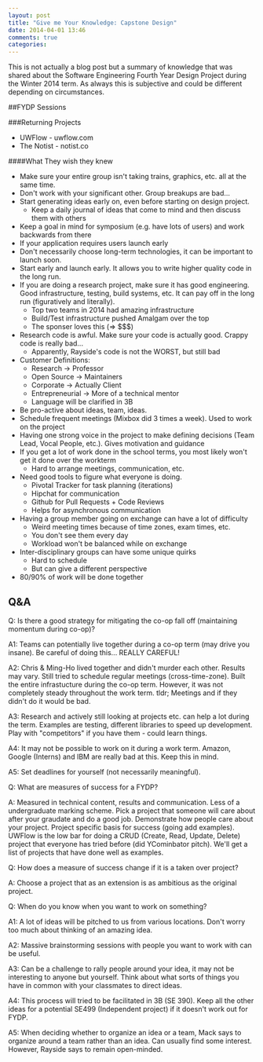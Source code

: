 ```yaml
---
layout: post
title: "Give me Your Knowledge: Capstone Design"
date: 2014-04-01 13:46
comments: true
categories:
---
```


This is not actually a blog post but a summary of knowledge that was shared about the Software Engineering Fourth Year Design Project during the Winter 2014 term. As always this is subjective and could be different depending on circumstances.

##FYDP Sessions

###Returning Projects
* UWFlow - uwflow.com
* The Notist - notist.co

####What They wish they knew
* Make sure your entire group isn't taking trains, graphics, etc. all at the same time.
* Don't work with your significant other. Group breakups are bad...
* Start generating ideas early on, even before starting on design project.
	* Keep a daily journal of ideas that come to mind and then discuss them with others
* Keep a goal in mind for symposium (e.g. have lots of users) and work backwards from there
* If your application requires users launch early
* Don't necessarily choose long-term technologies, it can be important to launch soon.
* Start early and launch early. It allows you to write higher quality code in the long run.
* If you are doing a research project, make sure it has good engineering. Good infrastructure, testing, build systems, etc. It can pay off in the long run (figuratively and literally).
	* Top two teams in 2014 had amazing infrastructure
	* Build/Test infrastructure pushed Amalgam over the top
	* The sponser loves this (=> $$$)
* Research code is awful. Make sure your code is actually good. Crappy code is really bad...
	* Apparently, Rayside's code is not the WORST, but still bad
* Customer Definitions:
	* Research -> Professor
	* Open Source -> Maintainers
	* Corporate -> Actually Client
	* Entrepreneurial -> More of a technical mentor
	* Language will be clarified in 3B
* Be pro-active about ideas, team, ideas.
* Schedule frequent meetings (Mixbox did 3 times a week). Used to work on the project
* Having one strong voice in the project to make defining decisions (Team Lead, Vocal People, etc.). Gives motivation and guidance
* If you get a lot of work done in the school terms, you most likely won't get it done over the workterm
	* Hard to arrange meetings, communication, etc.
* Need good tools to figure what everyone is doing.
	* Pivotal Tracker for task planning (iterations)
	* Hipchat for communication
	* Github for Pull Requests + Code Reviews
	* Helps for asynchronous communication
* Having a group member going on exchange can have a lot of difficulty
	* Weird meeting times because of time zones, exam times, etc.
	* You don't see them every day
	* Workload won't be balanced while on exchange
* Inter-disciplinary groups can have some unique quirks
	* Hard to schedule
	* But can give a different perspective
* 80/90% of work will be done together

## Q&A

Q: Is there a good strategy for mitigating the co-op fall off (maintaining momentum during co-op)?

A1: Teams can potentially live together during a co-op term (may drive you insane). Be careful of doing this... REALLY CAREFUL!

A2: Chris & Ming-Ho lived together and didn't murder each other. Results may vary. Still tried to schedule regular meetings (cross-time-zone). Built the entire infrastucture during the co-op term. However, it was not completely steady throughout the work term. tldr; Meetings and if they didn't do it would be bad.

A3: Research and actively still looking at projects etc. can help a lot during the term. Examples are testing, different libraries to speed up development. Play with "competitors" if you have them - could learn things.

A4: It may not be possible to work on it during a work term. Amazon, Google (Interns) and IBM are really bad at this. Keep this in mind.

A5: Set deadlines for yourself (not necessarily meaningful).

Q: What are measures of success for a FYDP?

A: Measured in technical content, results and communication. Less of a undergraduate marking scheme. Pick a project that someone will care about after your graudate and do a good job. Demonstrate how people care about your project. Project specific basis for success (going add examples). UWFlow is the low bar for  doing a CRUD (Create, Read, Update, Delete) project that everyone has tried before (did YCominbator pitch). We'll get a list of projects that have done well as examples.

Q: How does a measure of success change if it is a taken over project?

A: Choose a project that as an extension is as ambitious as the original project.

Q: When do you know when you want to work on something?

A1: A lot of ideas will be pitched to us from various locations. Don't worry too much about thinking of an amazing idea.

A2: Massive brainstorming sessions with people you want to work with can be useful.

A3: Can be a challenge to rally people around your idea, it may not be interesting to anyone but yourself. Think about what sorts of things you have in common with your classmates to direct ideas.

A4: This process will tried to be facilitated in 3B (SE 390). Keep all the other ideas for a potential SE499 (Independent project) if it doesn't work out for FYDP.

A5: When deciding whether to organize an idea or a team, Mack says to organize around a team rather than an idea. Can usually find some interest. However, Rayside says to remain open-minded.
